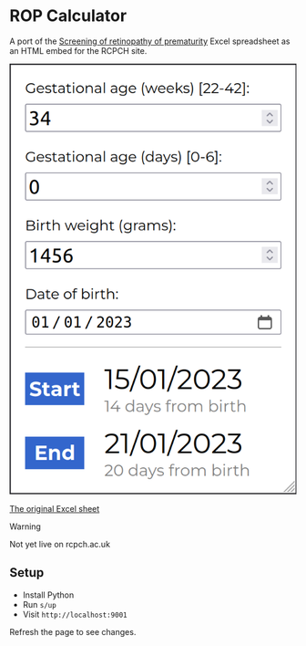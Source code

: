 # ROP Calculator

A port of the [Screening of retinopathy of prematurity](https://www.rcpch.ac.uk/resources/screening-retinopathy-prematurity-rop-clinical-guideline) Excel spreadsheet as an HTML embed for the RCPCH site.

![screenshot of the calculator on mobile](./screenshot.png)

[The original Excel sheet](https://www.rcpch.ac.uk/sites/default/files/2023-10/nnap_rop_screening_calculator_v2.0.xlsx)

> [!WARNING]  
> Not yet live on rcpch.ac.uk

## Setup

- Install Python
- Run `s/up`
- Visit `http://localhost:9001`

Refresh the page to see changes.

